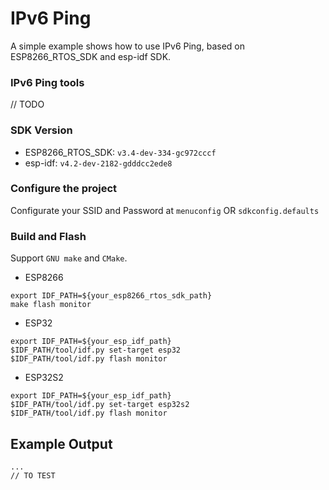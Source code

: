 # IPv6 Ping
A simple example shows how to use IPv6 Ping, based on ESP8266_RTOS_SDK and esp-idf SDK.

### IPv6 Ping tools
// TODO

### SDK Version
- ESP8266_RTOS_SDK: `v3.4-dev-334-gc972cccf`
- esp-idf: `v4.2-dev-2182-gdddcc2ede8`

### Configure the project
Configurate your SSID and Password at `menuconfig` OR `sdkconfig.defaults`

### Build and Flash
Support `GNU make` and `CMake`.

- ESP8266
```
export IDF_PATH=${your_esp8266_rtos_sdk_path}
make flash monitor
```

- ESP32
```
export IDF_PATH=${your_esp_idf_path}
$IDF_PATH/tool/idf.py set-target esp32
$IDF_PATH/tool/idf.py flash monitor
```

- ESP32S2
```
export IDF_PATH=${your_esp_idf_path}
$IDF_PATH/tool/idf.py set-target esp32s2
$IDF_PATH/tool/idf.py flash monitor
```

## Example Output
```
...
// TO TEST
```
